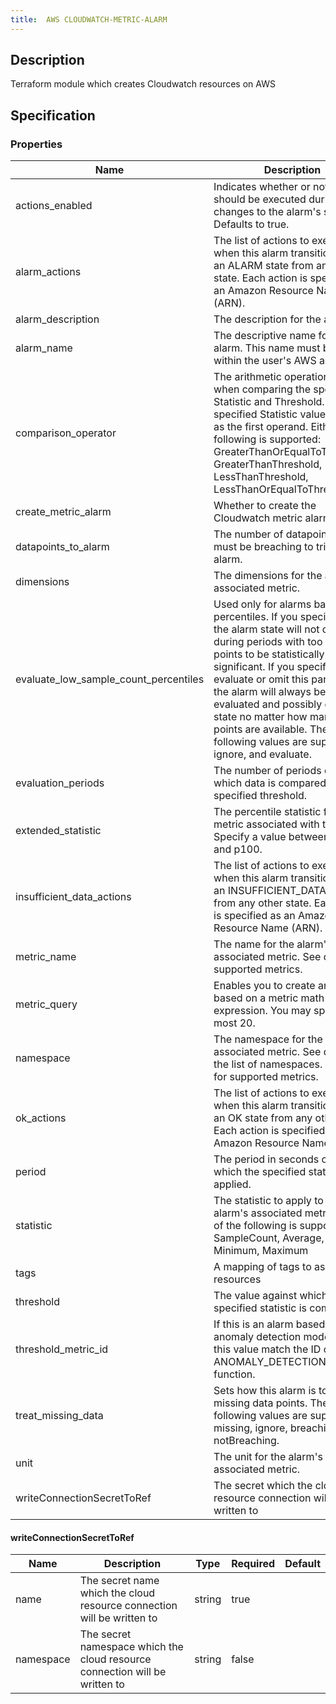 ```yaml
---
title:  AWS CLOUDWATCH-METRIC-ALARM
---
```


## Description

Terraform module which creates Cloudwatch resources on AWS

## Specification


### Properties

 Name | Description | Type | Required | Default 
 ------------ | ------------- | ------------- | ------------- | ------------- 
 actions_enabled | Indicates whether or not actions should be executed during any changes to the alarm's state. Defaults to true. | bool | false |  
 alarm_actions | The list of actions to execute when this alarm transitions into an ALARM state from any other state. Each action is specified as an Amazon Resource Name (ARN). | list(string) | false |  
 alarm_description | The description for the alarm. | string | false |  
 alarm_name | The descriptive name for the alarm. This name must be unique within the user's AWS account. | string | true |  
 comparison_operator | The arithmetic operation to use when comparing the specified Statistic and Threshold. The specified Statistic value is used as the first operand. Either of the following is supported: GreaterThanOrEqualToThreshold, GreaterThanThreshold, LessThanThreshold, LessThanOrEqualToThreshold. | string | true |  
 create_metric_alarm | Whether to create the Cloudwatch metric alarm | bool | false |  
 datapoints_to_alarm | The number of datapoints that must be breaching to trigger the alarm. | number | false |  
 dimensions | The dimensions for the alarm's associated metric. | any | false |  
 evaluate_low_sample_count_percentiles | Used only for alarms based on percentiles. If you specify ignore, the alarm state will not change during periods with too few data points to be statistically significant. If you specify evaluate or omit this parameter, the alarm will always be evaluated and possibly change state no matter how many data points are available. The following values are supported: ignore, and evaluate. | string | false |  
 evaluation_periods | The number of periods over which data is compared to the specified threshold. | number | true |  
 extended_statistic | The percentile statistic for the metric associated with the alarm. Specify a value between p0.0 and p100. | string | false |  
 insufficient_data_actions | The list of actions to execute when this alarm transitions into an INSUFFICIENT_DATA state from any other state. Each action is specified as an Amazon Resource Name (ARN). | list(string) | false |  
 metric_name | The name for the alarm's associated metric. See docs for supported metrics. | string | false |  
 metric_query | Enables you to create an alarm based on a metric math expression. You may specify at most 20. | any | false |  
 namespace | The namespace for the alarm's associated metric. See docs for the list of namespaces. See docs for supported metrics. | string | false |  
 ok_actions | The list of actions to execute when this alarm transitions into an OK state from any other state. Each action is specified as an Amazon Resource Name (ARN). | list(string) | false |  
 period | The period in seconds over which the specified statistic is applied. | string | false |  
 statistic | The statistic to apply to the alarm's associated metric. Either of the following is supported: SampleCount, Average, Sum, Minimum, Maximum | string | false |  
 tags | A mapping of tags to assign to all resources | map(string) | false |  
 threshold | The value against which the specified statistic is compared. | number | false |  
 threshold_metric_id | If this is an alarm based on an anomaly detection model, make this value match the ID of the ANOMALY_DETECTION_BAND function. | string | false |  
 treat_missing_data | Sets how this alarm is to handle missing data points. The following values are supported: missing, ignore, breaching and notBreaching. | string | false |  
 unit | The unit for the alarm's associated metric. | string | false |  
 writeConnectionSecretToRef | The secret which the cloud resource connection will be written to | [writeConnectionSecretToRef](#writeConnectionSecretToRef) | false |  


#### writeConnectionSecretToRef

 Name | Description | Type | Required | Default 
 ------------ | ------------- | ------------- | ------------- | ------------- 
 name | The secret name which the cloud resource connection will be written to | string | true |  
 namespace | The secret namespace which the cloud resource connection will be written to | string | false |  
